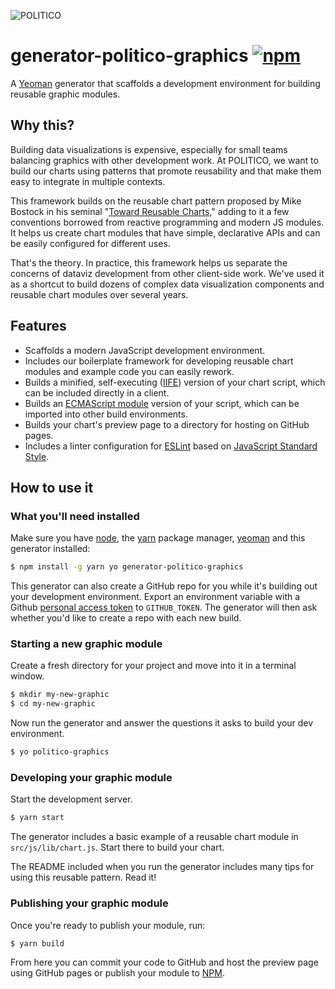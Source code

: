 ![POLITICO](https://rawgithub.com/The-Politico/src/master/images/logo/badge.png)

# generator-politico-graphics [![npm](https://img.shields.io/npm/v/generator-politico-graphics.svg)](https://www.npmjs.com/package/generator-politico-graphics)

A [Yeoman](http://yeoman.io) generator that scaffolds a development environment for building reusable graphic modules.

## Why this?

Building data visualizations is expensive, especially for small teams balancing graphics with other development work. At POLITICO, we want to build our charts using patterns that promote reusability and that make them easy to  integrate in multiple contexts.

This framework builds on the reusable chart pattern proposed by Mike Bostock in his seminal "[Toward Reusable Charts](https://bost.ocks.org/mike/chart/)," adding to it a few conventions borrowed from reactive programming and modern JS modules. It helps us create chart modules that have simple, declarative APIs and can be easily configured for different uses.

That's the theory. In practice, this framework helps us separate the concerns of dataviz development from other client-side work. We've used it as a shortcut to build dozens of complex data visualization components and reusable chart modules over several years.

## Features

- Scaffolds a modern JavaScript development environment.
- Includes our boilerplate framework for developing reusable chart modules and example code you can easily rework.
- Builds a minified, self-executing ([IIFE](https://developer.mozilla.org/en-US/docs/Glossary/IIFE)) version of your chart script, which can be included directly in a client.
- Builds an [ECMAScript module](https://developers.google.com/web/fundamentals/primers/modules) version of your script, which can be imported into other build environments.
- Builds your chart's preview page to a directory for hosting on GitHub pages.
- Includes a linter configuration for [ESLint](https://eslint.org/) based on [JavaScript Standard Style](https://standardjs.com/).

## How to use it

### What you'll need installed

Make sure you have [node](https://docs.npmjs.com/getting-started/installing-node), the [yarn](https://yarnpkg.com/en/docs/install) package manager, [yeoman](http://yeoman.io/) and this generator installed:

```bash
$ npm install -g yarn yo generator-politico-graphics
```

This generator can also create a GitHub repo for you while it's building out your development environment. Export an environment variable with a Github [personal access token](https://github.com/settings/tokens) to `GITHUB_TOKEN`. The generator will then ask whether you'd like to create a repo with each new build.

### Starting a new graphic module

Create a fresh directory for your project and move into it in a terminal window.

```bash
$ mkdir my-new-graphic
$ cd my-new-graphic
```

Now run the generator and answer the questions it asks to build your dev environment.

```bash
$ yo politico-graphics
```

### Developing your graphic module

Start the development server.

```bash
$ yarn start
```

The generator includes a basic example of a reusable chart module in `src/js/lib/chart.js`. Start there to build your chart.

The README included when you run the generator includes many tips for using this reusable pattern. Read it!


### Publishing your graphic module

Once you're ready to publish your module, run:

```bash
$ yarn build
```

From here you can commit your code to GitHub and host the preview page using GitHub pages or publish your module to [NPM](https://docs.npmjs.com/getting-started/publishing-npm-packages).
